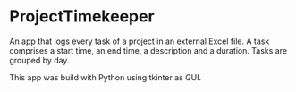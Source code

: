 # **ProjectTimekeeper**

An app that logs every task of a project in an external Excel file. A task comprises a start time, an end time, a description and a duration. Tasks are grouped by day.

This app was build with Python using tkinter as GUI.
